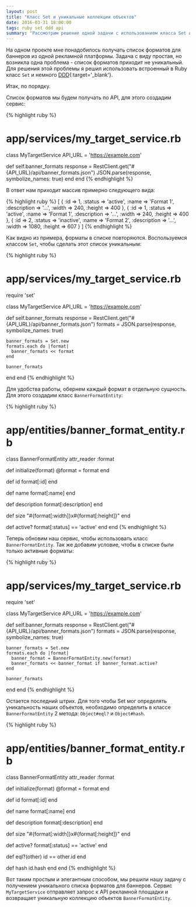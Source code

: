 ```yaml
---
layout: post
title: "Класс Set и уникальные коллекции объектов"
date: 2016-03-31 18:00:00
tags: ruby set ddd api
summary: "Рассмотрим решение одной задачи с использованием класса Set и DDD."
---
```


На одном проекте мне понадобилось получать список форматов для баннеров из одной рекламной платформы.
Задача с виду простая, но возникла одна проблема - список форматов приходит не уникальный.
Для решения этой проблемы я решил использовать встроенный в Ruby класс `Set` и немного [DDD](https://ru.wikipedia.org/wiki/Проблемно-ориентированное_проектирование){:target='_blank'}.

Итак, по порядку.

Список форматов мы будем получать по API, для этого создадим сервис:

{% highlight ruby %}
# app/services/my_target_service.rb
class MyTargetService
  API_URL = 'https://example.com'

  def self.banner_formats
    response = RestClient.get("#{API_URL}/api/banner_formats.json")
    JSON.parse(response, symbolize_names: true)
  end
end
{% endhighlight %}

В ответ нам приходит массив примерно следующего вида:

{% highlight ruby %}
[
  {
    :id => 1,
    :status => 'active',
    :name => 'Format 1',
    :description => '...',
    :width => 240,
    :height => 400
  },
  {
    :id => 1,
    :status => 'active',
    :name => 'Format 1',
    :description => '...',
    :width => 240,
    :height => 400
  },
  {
    :id => 2,
    :status => 'inactive',
    :name => 'Format 2',
    :description => '...',
    :width => 1080,
    :height => 607
  }
]
{% endhighlight %}

Как видно из примера, форматы в списке повторяются.
Воспользуемся классом `Set`, чтобы сделать этот список уникальным:

{% highlight ruby %}
# app/services/my_target_service.rb
require 'set'

class MyTargetService
  API_URL = 'https://example.com'

  def self.banner_formats
    response = RestClient.get("#{API_URL}/api/banner_formats.json")
    formats = JSON.parse(response, symbolize_names: true)

    banner_formats = Set.new
    formats.each do |format|
      banner_formats << format
    end

    banner_formats
  end
end
{% endhighlight %}

Для удобства работы, обернем каждый формат в отдельную сущность.
Для этого создадим класс `BannerFormatEntity`:

{% highlight ruby %}
# app/entities/banner_format_entity.rb
class BannerFormatEntity
  attr_reader :format

  def initialize(format)
    @format = format
  end

  def id
    format[:id]
  end

  def name
    format[:name]
  end

  def description
    format[:description]
  end

  def size
    "#{format[:width]}x#{format[:height]}"
  end
  
  def active?
    format[:status] == 'active'
  end
end
{% endhighlight %}

Теперь обновим наш сервис, чтобы использовать класс `BannerFormatEntity`.
Так же добавим условие, чтобы в списке были только активные форматы:

{% highlight ruby %}
# app/services/my_target_service.rb
require 'set'

class MyTargetService
  API_URL = 'https://example.com'

  def self.banner_formats
    response = RestClient.get("#{API_URL}/api/banner_formats.json")
    formats = JSON.parse(response, symbolize_names: true)

    banner_formats = Set.new
    formats.each do |format|
      banner_format = BannerFormatEntity.new(format)
      banner_formats << banner_format if banner_format.active?
    end

    banner_formats
  end
end
{% endhighlight %}

Остается последний штрих.
Для того чтобы Set мог определять уникальность наших объектов, необходимо определить в классе `BannerFormatEntity` 2 метода: `Object#eql?` и `Object#hash`. 

{% highlight ruby %}
# app/entities/banner_format_entity.rb
class BannerFormatEntity
  attr_reader :format

  def initialize(format)
    @format = format
  end

  def id
    format[:id]
  end

  def name
    format[:name]
  end

  def description
    format[:description]
  end

  def size
    "#{format[:width]}x#{format[:height]}"
  end

  def active?
    format[:status] == 'active'
  end
  
  def eql?(other)
    id == other.id
  end
  
  def hash
    id.hash
  end
end
{% endhighlight %}

Вот таким простым и элегантным способом, мы решили нашу задачу с получением уникального списка форматов для баннеров.
Сервис `MyTargetService` отправляет запрос к API рекламной площадки и возвращает уникальную коллекцию объектов `BannerFormatEntity`. 
